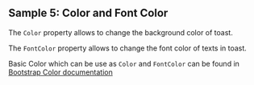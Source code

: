## Sample 5: Color and Font Color

The `Color` property allows to change the background color of toast.

The `FontColor` property allows to change the font color of texts in toast.

Basic Color which can be use as `Color` and `FontColor` can be found in [Bootstrap Color documentation](<https://getbootstrap.com/docs/5.2/utilities/colors/>)

